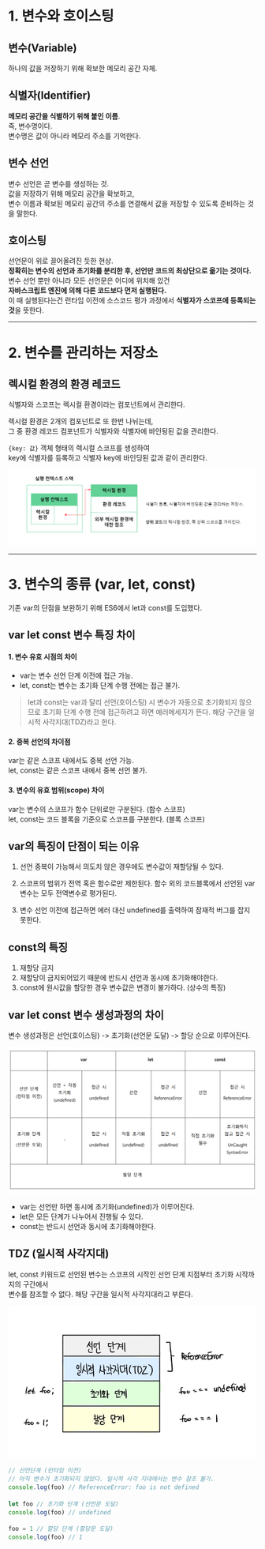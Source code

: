 # 1. 변수와 호이스팅

## 변수(Variable)

하나의 값을 저장하기 위해 확보한 메모리 공간 자체.

## 식별자(Identifier)

**메모리 공간을 식별하기 위해 붙인 이름**.  
즉, 변수명이다.  
변수명은 값이 아니라 메모리 주소를 기억한다.

## 변수 선언

변수 선언은 곧 변수를 생성하는 것.  
값을 저장하기 위해 메모리 공간을 확보하고,  
변수 이름과 확보된 메모리 공간의 주소를 연결해서 값을 저장할 수 있도록 준비하는 것을 말한다.

## 호이스팅

선언문이 위로 끌어올려진 듯한 현상.  
**정확히는 변수의 선언과 초기화를 분리한 후, 선언만 코드의 최상단으로 옮기는 것이다.**  
변수 선언 뿐만 아니라 모든 선언문은 어디에 위치해 있건  
**자바스크립트 엔진에 의해 다른 코드보다 먼저 실행된다.**  
이 때 실행된다는건 런타임 이전에 소스코드 평가 과정에서 **식별자가 스코프에 등록되는 것**을 뜻한다.

---

# 2. 변수를 관리하는 저장소

## 렉시컬 환경의 환경 레코드

식별자와 스코프는 렉시컬 환경이라는 컴포넌트에서 관리한다.

렉시컬 환경은 2개의 컴포넌트로 또 한번 나뉘는데,  
그 중 환경 레코드 컴포넌트가 식별자와 식별자에 바인됭된 값을 관리한다.

`{key: 값}` 객체 형태의 렉시컬 스코프를 생성하여  
key에 식별자를 등록하고 식별자 key에 바인딩된 값과 같이 관리한다.

![lexical](img/blog/lexical.png)

---

# 3. 변수의 종류 (var, let, const)

기존 var의 단점을 보완하기 위해 ES6에서 let과 const를 도입했다.

## var let const 변수 특징 차이

#### 1. 변수 유효 시점의 차이

- var는 변수 선언 단계 이전에 접근 가능.
- let, const는 변수는 초기화 단계 수행 전에는 접근 불가.

> let과 const는 var과 달리 선언(호이스팅) 시 변수가 자동으로 초기화되지 않으므로 초기화 단계 수행 전에 접근하려고 하면 에러메세지가 뜬다. 해당 구간을 일시적 사각지대(TDZ)라고 한다.

#### 2. 중복 선언의 차이점

var는 같은 스코프 내에서도 중복 선언 가능.  
let, const는 같은 스코프 내에서 중복 선언 불가.

#### 3. 변수의 유효 범위(scope) 차이

var는 변수의 스코프가 함수 단위로만 구분된다. (함수 스코프)  
let, const는 코드 블록을 기준으로 스코프를 구분한다. (블록 스코프)

## var의 특징이 단점이 되는 이유

1. 선언 중복이 가능해서 의도치 않은 경우에도 변수값이 재할당될 수 있다.

2. 스코프의 범위가 전역 혹은 함수로만 제한된다. 함수 외의 코드블록에서 선언된 var 변수는 모두 전역변수로 평가된다.

3. 변수 선언 이전에 접근하면 에러 대신 undefined를 출력하여 잠재적 버그를 잡지 못한다.

## const의 특징

1. 재할당 금지
2. 재할당이 금지되어있기 때문에 반드시 선언과 동시에 초기화해야한다.
3. const에 원시값을 할당한 경우 변수값은 변경이 불가하다. (상수의 특징)

## var let const 변수 생성과정의 차이

변수 생성과정은 선언(호이스팅) -> 초기화(선언문 도달) -> 할당 순으로 이루어진다.

![varletconst](img/blog/varletconst.png)

- var는 선언만 하면 동시에 초기화(undefined)가 이루어진다.
- let은 모든 단계가 나누어서 진행될 수 있다.
- const는 반드시 선언과 동시에 초기화해야한다.

## TDZ (일시적 사각지대)

let, const 키워드로 선언된 변수는 스코프의 시작인 선언 단계 지점부터 초기화 시작까지의 구간에서  
변수를 참조할 수 없다. 해당 구간을 일시적 사각지대라고 부른다.

![tdz](img/blog/tdz.png)

```javascript
// 선언단계 (런타임 이전)
// 아직 변수가 초기화되지 않았다. 일시적 사각 지대에서는 변수 참조 불가.
console.log(foo) // ReferenceError: foo is not defined

let foo // 초기화 단계 (선언문 도달)
console.log(foo) // undefined

foo = 1 // 할당 단계 (할당문 도달)
console.log(foo) // 1
```
